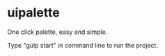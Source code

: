 # uipalette
One click palette, easy and simple.

Type "gulp start" in command line to run the project.
